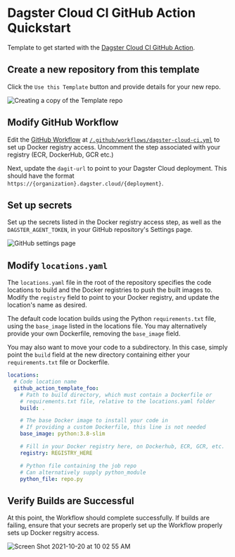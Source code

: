 # Dagster Cloud CI GitHub Action Quickstart

Template to get started with the [Dagster Cloud CI GitHub Action](https://github.com/dagster-io/dagster-cloud-ci-action).

## Create a new repository from this template

Click the `Use this Template` button and provide details for your new repo.

![Creating a copy of the Template repo](https://user-images.githubusercontent.com/10215173/138138429-7a81e4d7-8fdf-4988-9758-2babcc90af5f.png)

## Modify GitHub Workflow

Edit the [GitHub Workflow](https://docs.github.com/en/actions/learn-github-actions/understanding-github-actions#create-an-example-workflow) at
[`/.github/workflows/dagster-cloud-ci.yml`](./.github/workflows/dagster-cloud-ci.yml) to set up Docker registry access. Uncomment the step associated with your
registry (ECR, DockerHub, GCR etc.)

Next, update the `dagit-url` to point to your Dagster Cloud deployment. This should have
the format `https://{organization}.dagster.cloud/{deployment}`.

## Set up secrets

Set up the secrets listed in the Docker registry access step, as well as the `DAGSTER_AGENT_TOKEN`,
in your GitHub repository's Settings page.

![GitHub settings page](https://user-images.githubusercontent.com/10215173/138138473-7f38f576-a66d-4a8b-b968-1989e22fab65.png)

## Modify `locations.yaml`

The `locations.yaml` file in the root of the repository specifies the code locations to build and
the Docker registries to push the built images to. Modify the `registry` field to point to your
Docker registry, and update the location's name as desired.

The default code location builds using the Python `requirements.txt` file, using the `base_image`
listed in the locations file. You may alternatively provide your own Dockerfile, removing the
`base_image` field.

You may also want to move your code to a subdirectory. In this case, simply point the `build` field
at the new directory containing either your `requirements.txt` file or Dockerfile.

```yaml
locations:
  # Code location name
  github_action_template_foo:
    # Path to build directory, which must contain a Dockerfile or
    # requirements.txt file, relative to the locations.yaml folder
    build: .

    # The base Docker image to install your code in
    # If providing a custom Dockerfile, this line is not needed
    base_image: python:3.8-slim

    # Fill in your Docker registry here, on Dockerhub, ECR, GCR, etc.
    registry: REGISTRY_HERE

    # Python file containing the job repo
    # Can alternatively supply python_module
    python_file: repo.py
```

## Verify Builds are Successful

At this point, the Workflow should complete successfully. If builds are failing, ensure that your
secrets are properly set up the Workflow properly sets up Docker regsitry access.

![Screen Shot 2021-10-20 at 10 02 55 AM](https://user-images.githubusercontent.com/10215173/138138556-d147000f-c42d-4ab1-8187-3d6be3786142.png)
